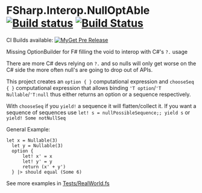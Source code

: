 # FSharp.Interop.NullOptAble [![Build status](https://ci.appveyor.com/api/projects/status/57yssc1q22p7j0y7/branch/master?svg=true)](https://ci.appveyor.com/project/jbtule/fsharp-interop-nulloptable/branch/master) [![Build Status](https://travis-ci.org/ekonbenefits/FSharp.Interop.NullOptAble.svg?branch=master)](https://travis-ci.org/ekonbenefits/FSharp.Interop.NullOptAble)

CI Builds available: [![MyGet Pre Release](https://img.shields.io/myget/ci-fsharp-optionbuilder/vpre/FSharp.Interop.NullOptAble.svg)](https://www.myget.org/feed/ci-fsharp-optionbuilder/package/nuget/FSharp.Interop.NullOptAble)

Missing OptionBuilder for F# filling the void to interop with  C#'s `?.` usage

There are more C# devs relying on `?.` and so nulls will only get worse on the C# side the more often null's are going to drop out of APIs.

This project creates an `option { }` computational expression and `chooseSeq { }` computational expression that allows binding `'T option`/`'T Nullable`/`'T:null` thus either returns an option or a sequence respectively.

With `chooseSeq` if you `yield!` a sequence it will flatten/collect it. If you want a sequence of sequences use `let! s = nullPossibleSequence;; yield s` or `yield! Some notNullSeq`


General Example:
```
let x = Nullable(3)
  let y = Nullable(3)
  option {
      let! x' = x
      let! y' = y
      return (x' + y')
  } |> should equal (Some 6)
```
See more examples in [Tests/RealWorld.fs](https://github.com/ekonbenefits/FSharp.Interop.NullOptAble/blob/master/tests/FSharp.Interop.NullOptAble.Tests/RealWorld.fs)
